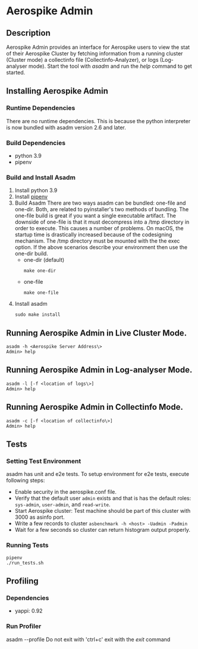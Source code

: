 # Aerospike Admin

## Description
Aerospike Admin provides an interface for Aerospike users to view the stat
of their Aerospike Cluster by fetching information from a running cluster (Cluster mode) 
a collectinfo file (Collectinfo-Analyzer), or logs (Log-analyser mode).
Start the tool with *asadm* and run the *help* command to get started.

## Installing Aerospike Admin
### Runtime Dependencies
There are no runtime dependencies.  This is because the python interpreter is now 
bundled with asadm version 2.6 and later.

### Build Dependencies
- python 3.9
- pipenv

### Build and Install Asadm
1. Install python 3.9
2. Install [pipenv](https://pypi.org/project/pipenv/)
3. Build Asadm
    There are two ways asadm can be bundled: one-file and one-dir. Both, are related to
    pyinstaller's two methods of bundling. The one-file build is great if you want a single 
    executable artifact. The downside of one-file is that it must decompress into a /tmp
    directory in order to execute.  This causes a number of problems.  On macOS, the startup
    time is drastically increased because of the codesigning mechanism. The /tmp directory
    must be mounted with the the exec option. If the above scenarios describe your environment
    then use the one-dir build.
    * one-dir (default)
        ```
        make one-dir
        ```
    * one-file
        ```
        make one-file
        ```
4. Install asadm
    ```
    sudo make install
    ```

## Running Aerospike Admin in Live Cluster Mode.
```
asadm -h <Aerospike Server Address\>
Admin> help
```

## Running Aerospike Admin in Log-analyser Mode.
```
asadm -l [-f <location of logs\>]
Admin> help
```

## Running Aerospike Admin in Collectinfo Mode.
```
asadm -c [-f <location of collectinfo\>]
Admin> help
```


## Tests

### Setting Test Environment
asadm has unit and e2e tests. To setup environment for e2e tests, execute following steps:
- Enable security in the aerospike.conf file.
- Verify that the default user `admin` exists and that is has the default roles: `sys-admin`, `user-admin`, and `read-write`. 
- Start Aerospike cluster: Test machine should be part of this cluster with 3000 as asinfo port.
- Write a few records to cluster `asbenchmark -h <host> -Uadmin -Padmin`
- Wait for a few seconds so cluster can return histogram output properly.

### Running Tests
```
pipenv
./run_tests.sh
```

## Profiling
### Dependencies
- yappi: 0.92

### Run Profiler
asadm --profile
Do not exit with 'ctrl+c' exit with the *exit* command
